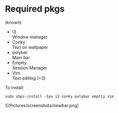 # Required pkgs 
(known)

- I3  
	Window manager
- Conky  
	Text on wallpaper
- polybar  
	Main bar
- Emptty  
	Session Manager
- Vim  
	Text editing (<3)

To install:
```
sudo xbps-install -Syu i3 conky polybar emptty vim  
```
![/Pictures/screenshots/newbar.png]
